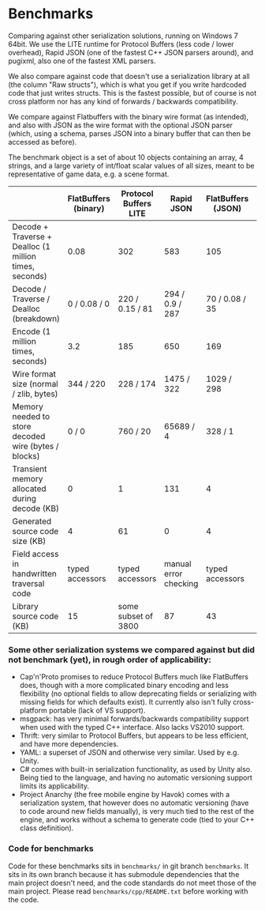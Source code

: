 # Benchmarks

Comparing against other serialization solutions, running on Windows 7
64bit. We use the LITE runtime for Protocol Buffers (less code / lower
overhead), Rapid JSON (one of the fastest C++ JSON parsers around),
and pugixml, also one of the fastest XML parsers.

We also compare against code that doesn't use a serialization library
at all (the column "Raw structs"), which is what you get if you write
hardcoded code that just writes structs. This is the fastest possible,
but of course is not cross platform nor has any kind of forwards /
backwards compatibility.

We compare against Flatbuffers with the binary wire format (as
intended), and also with JSON as the wire format with the optional JSON
parser (which, using a schema, parses JSON into a binary buffer that can
then be accessed as before).

The benchmark object is a set of about 10 objects containing an array, 4
strings, and a large variety of int/float scalar values of all sizes,
meant to be representative of game data, e.g. a scene format.

|                                                        | FlatBuffers (binary)  | Protocol Buffers LITE | Rapid JSON            | FlatBuffers (JSON)    | pugixml               | Raw structs           |
|--------------------------------------------------------|-----------------------|-----------------------|-----------------------|-----------------------| ----------------------| ----------------------|
| Decode + Traverse + Dealloc (1 million times, seconds) | 0.08                  | 302                   | 583                   | 105                   | 196                   | 0.02                  |
| Decode / Traverse / Dealloc (breakdown)                | 0 / 0.08 / 0          | 220 / 0.15 / 81       | 294 / 0.9 / 287       | 70 / 0.08 / 35        | 41 / 3.9 / 150        | 0 / 0.02 / 0          |
| Encode (1 million times, seconds)                      | 3.2                   | 185                   | 650                   | 169                   | 273                   | 0.15                  |
| Wire format size (normal / zlib, bytes)                | 344 / 220             | 228 / 174             | 1475 / 322            | 1029 / 298            | 1137 / 341            | 312 / 187             |
| Memory needed to store decoded wire (bytes / blocks)   | 0 / 0                 | 760 / 20              | 65689 / 4             | 328 / 1               | 34194 / 3             | 0 / 0                 |
| Transient memory allocated during decode (KB)          | 0                     | 1                     | 131                   | 4                     | 34                    | 0                     |
| Generated source code size (KB)                        | 4                     | 61                    | 0                     | 4                     | 0                     | 0                     |
| Field access in handwritten traversal code             | typed accessors       | typed accessors       | manual error checking | typed accessors       | manual error checking | typed but no safety   |
| Library source code (KB)                               | 15                    | some subset of 3800   | 87                    | 43                    | 327                   | 0                     |

### Some other serialization systems we compared against but did not benchmark (yet), in rough order of applicability:

-   Cap'n'Proto promises to reduce Protocol Buffers much like FlatBuffers does,
    though with a more complicated binary encoding and less flexibility (no
    optional fields to allow deprecating fields or serializing with missing
    fields for which defaults exist).
    It currently also isn't fully cross-platform portable (lack of VS support).
-   msgpack: has very minimal forwards/backwards compatibility support when used
    with the typed C++ interface. Also lacks VS2010 support.
-   Thrift: very similar to Protocol Buffers, but appears to be less efficient,
    and have more dependencies.
-   YAML: a superset of JSON and otherwise very similar. Used by e.g. Unity.
-   C# comes with built-in serialization functionality, as used by Unity also.
    Being tied to the language, and having no automatic versioning support
    limits its applicability.
-   Project Anarchy (the free mobile engine by Havok) comes with a serialization
    system, that however does no automatic versioning (have to code around new
    fields manually), is very much tied to the rest of the engine, and works
    without a schema to generate code (tied to your C++ class definition).

### Code for benchmarks

Code for these benchmarks sits in `benchmarks/` in git branch `benchmarks`.
It sits in its own branch because it has submodule dependencies that the main
project doesn't need, and the code standards do not meet those of the main
project. Please read `benchmarks/cpp/README.txt` before working with the code.
